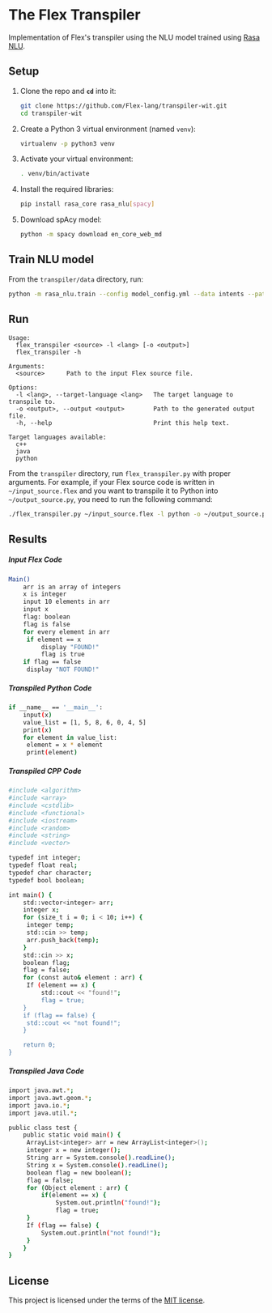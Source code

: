 # The Flex Transpiler

Implementation of Flex's transpiler using the NLU model trained using [Rasa NLU](https://github.com/RasaHQ/rasa_nlu).

## Setup

1. Clone the repo and **`cd`** into it:
   ```bash
   git clone https://github.com/Flex-lang/transpiler-wit.git
   cd transpiler-wit
   ```

1. Create a Python 3 virtual environment (named `venv`):
   ```bash
   virtualenv -p python3 venv
   ```

1. Activate your virtual environment:
   ```bash
   . venv/bin/activate
   ```

1. Install the required libraries:
   ```bash
   pip install rasa_core rasa_nlu[spacy]
   ```

1. Download spAcy model:
   ```bash
   python -m spacy download en_core_web_md
   ```

## Train NLU model

From the `transpiler/data` directory, run:

```bash
python -m rasa_nlu.train --config model_config.yml --data intents --path model
```

## Run

```
Usage:
  flex_transpiler <source> -l <lang> [-o <output>]
  flex_transpiler -h

Arguments:
  <source>      Path to the input Flex source file.

Options:
  -l <lang>, --target-language <lang>   The target language to transpile to.
  -o <output>, --output <output>        Path to the generated output file.
  -h, --help                            Print this help text.

Target languages available:
  c++
  java
  python
```

From the `transpiler` directory, run `flex_transpiler.py` with proper arguments. For example, if your Flex source code is written in `~/input_source.flex` and you want to transpile it to Python into `~/output_source.py`, you need to run the following command:
   ```bash
   ./flex_transpiler.py ~/input_source.flex -l python -o ~/output_source.py
   ```

## Results

##### Input Flex Code
```bash
Main()
    arr is an array of integers
    x is integer
    input 10 elements in arr
    input x
    flag: boolean
    flag is false
    for every element in arr
   	 if element == x
   		 display "FOUND!"
   		 flag is true
    if flag == false
   	 display "NOT FOUND!"
```

##### Transpiled Python Code
```bash
if __name__ == '__main__':
    input(x)
    value_list = [1, 5, 8, 6, 0, 4, 5]
    print(x)
    for element in value_list:
   	 element = x * element
   	 print(element)
```

##### Transpiled CPP Code
```bash
#include <algorithm>
#include <array>
#include <cstdlib>
#include <functional>
#include <iostream>
#include <random>
#include <string>
#include <vector>

typedef int integer;
typedef float real;
typedef char character;
typedef bool boolean;

int main() {
    std::vector<integer> arr;
    integer x;
    for (size_t i = 0; i < 10; i++) {
   	 integer temp;
   	 std::cin >> temp;
   	 arr.push_back(temp);
    }
    std::cin >> x;
    boolean flag;
    flag = false;
    for (const auto& element : arr) {
   	 If (element == x) {
   		 std::cout << "found!";
   		 flag = true;
    }
    if (flag == false) {
   	 std::cout << "not found!";
    }

    return 0;
}
```

##### Transpiled Java Code
```bash
import java.awt.*;
import java.awt.geom.*;
import java.io.*;
import java.util.*;

public class test {
    public static void main() {
   	 ArrayList<integer> arr = new ArrayList<integer>();
   	 integer x = new integer();
   	 String arr = System.console().readLine();
   	 String x = System.console().readLine();
   	 boolean flag = new boolean();
   	 flag = false;
   	 for (Object element : arr) {
   		 if(element == x) {
   			 System.out.println("found!");
   			 flag = true;
   	 }
   	 If (flag == false) {
   		 System.out.println("not found!");
   	 }
    }
}
```
   
## License

This project is licensed under the terms of the [MIT license](LICENSE).
